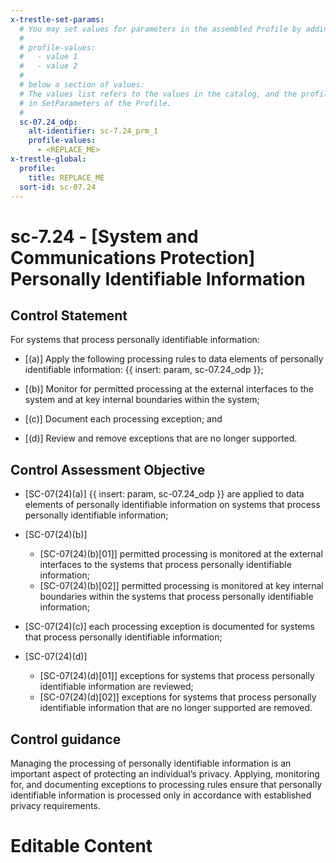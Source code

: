 ```yaml
---
x-trestle-set-params:
  # You may set values for parameters in the assembled Profile by adding
  #
  # profile-values:
  #   - value 1
  #   - value 2
  #
  # below a section of values:
  # The values list refers to the values in the catalog, and the profile-values represent values
  # in SetParameters of the Profile.
  #
  sc-07.24_odp:
    alt-identifier: sc-7.24_prm_1
    profile-values:
      - <REPLACE_ME>
x-trestle-global:
  profile:
    title: REPLACE_ME
  sort-id: sc-07.24
---
```


# sc-7.24 - \[System and Communications Protection\] Personally Identifiable Information

## Control Statement

For systems that process personally identifiable information:

- \[(a)\] Apply the following processing rules to data elements of personally identifiable information: {{ insert: param, sc-07.24_odp }};

- \[(b)\] Monitor for permitted processing at the external interfaces to the system and at key internal boundaries within the system;

- \[(c)\] Document each processing exception; and

- \[(d)\] Review and remove exceptions that are no longer supported.

## Control Assessment Objective

- \[SC-07(24)(a)\] {{ insert: param, sc-07.24_odp }} are applied to data elements of personally identifiable information on systems that process personally identifiable information;

- \[SC-07(24)(b)\]

  - \[SC-07(24)(b)[01]\] permitted processing is monitored at the external interfaces to the systems that process personally identifiable information;
  - \[SC-07(24)(b)[02]\] permitted processing is monitored at key internal boundaries within the systems that process personally identifiable information;

- \[SC-07(24)(c)\] each processing exception is documented for systems that process personally identifiable information;

- \[SC-07(24)(d)\]

  - \[SC-07(24)(d)[01]\] exceptions for systems that process personally identifiable information are reviewed;
  - \[SC-07(24)(d)[02]\] exceptions for systems that process personally identifiable information that are no longer supported are removed.

## Control guidance

Managing the processing of personally identifiable information is an important aspect of protecting an individual’s privacy. Applying, monitoring for, and documenting exceptions to processing rules ensure that personally identifiable information is processed only in accordance with established privacy requirements.

# Editable Content

<!-- Make additions and edits below -->
<!-- The above represents the contents of the control as received by the profile, prior to additions. -->
<!-- If the profile makes additions to the control, they will appear below. -->
<!-- The above markdown may not be edited but you may edit the content below, and/or introduce new additions to be made by the profile. -->
<!-- If there is a yaml header at the top, parameter values may be edited. Use --set-parameters to incorporate the changes during assembly. -->
<!-- The content here will then replace what is in the profile for this control, after running profile-assemble. -->
<!-- The current profile has no added parts for this control, but you may add new ones here. -->
<!-- Each addition must have a heading either of the form ## Control my_addition_name -->
<!-- or ## Part a. (where the a. refers to one of the control statement labels.) -->
<!-- "## Control" parts are new parts added after the statement part. -->
<!-- "## Part" parts are new parts added into the top-level statement part with that label. -->
<!-- Subparts may be added with nested hash levels of the form ### My Subpart Name -->
<!-- underneath the parent ## Control or ## Part being added -->
<!-- See https://ibm.github.io/compliance-trestle/tutorials/ssp_profile_catalog_authoring/ssp_profile_catalog_authoring for guidance. -->
